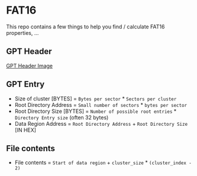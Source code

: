 # FAT16
This repo contains a few things to help you find / calculate FAT16 properties, ...

## GPT Header
[GPT Header Image](gpt_header.png)


## GPT Entry
- Size of cluster [BYTES] = `Bytes per sector` * `Sectors per cluster`
- Root Directory Address = `Small number of sectors` * `bytes per sector`
- Root Directory Size [BYTES] = `Number of possible root entries` * `Directory Entry size`  (often 32 bytes)
- Data Region Address = `Root Directory Address` + `Root Directory Size` [IN HEX]


## File contents
- File contents = `Start of data region` + `cluster_size` * `(cluster_index - 2)`